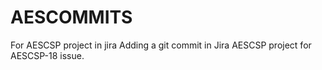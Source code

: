 # AESCOMMITS
For AESCSP project in jira
Adding a git commit in Jira AESCSP project for AESCSP-18 issue.
